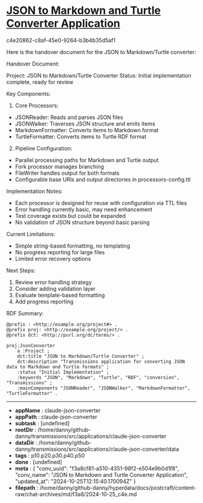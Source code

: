 # [JSON to Markdown and Turtle Converter Application](https://claude.ai/chat/f3a8cf81-a510-4351-98f2-e504e9b0d1f8)

c4e20862-c8af-45e0-9264-b3b4b35d5af1

 Here is the handover document for the JSON to Markdown/Turtle converter:

Handover Document:

Project: JSON to Markdown/Turtle Converter
Status: Initial implementation complete, ready for review

Key Components:
1. Core Processors:
- JSONReader: Reads and parses JSON files
- JSONWalker: Traverses JSON structure and emits items
- MarkdownFormatter: Converts items to Markdown format
- TurtleFormatter: Converts items to Turtle RDF format

2. Pipeline Configuration:
- Parallel processing paths for Markdown and Turtle output
- Fork processor manages branching
- FileWriter handles output for both formats
- Configurable base URIs and output directories in processors-config.ttl

Implementation Notes:
- Each processor is designed for reuse with configuration via TTL files
- Error handling currently basic, may need enhancement
- Test coverage exists but could be expanded
- No validation of JSON structure beyond basic parsing

Current Limitations:
- Simple string-based formatting, no templating
- No progress reporting for large files
- Limited error recovery options

Next Steps:
1. Review error handling strategy
2. Consider adding validation layer
3. Evaluate template-based formatting
4. Add progress reporting

RDF Summary:
```turtle
@prefix : <http://example.org/project#> .
@prefix proj: <http://example.org/project/> .
@prefix dct: <http://purl.org/dc/terms/> .

proj:JsonConverter
    a :Project ;
    dct:title "JSON to Markdown/Turtle Converter" ;
    dct:description "Transmissions application for converting JSON data to Markdown and Turtle formats" ;
    :status "Initial Implementation" ;
    :keywords "JSON", "Markdown", "Turtle", "RDF", "conversion", "Transmissions" ;
    :mainComponents "JSONReader", "JSONWalker", "MarkdownFormatter", "TurtleFormatter" .
```

---

* **appName** : claude-json-converter
* **appPath** : claude-json-converter
* **subtask** : [undefined]
* **rootDir** : /home/danny/github-danny/transmissions/src/applications/claude-json-converter
* **dataDir** : /home/danny/github-danny/transmissions/src/applications/claude-json-converter/data
* **tags** : p10.p20.p30.p40.p50
* **done** : [undefined]
* **meta** : {
  "conv_uuid": "f3a8cf81-a510-4351-98f2-e504e9b0d1f8",
  "conv_name": "JSON to Markdown and Turtle Converter Application",
  "updated_at": "2024-10-25T12:15:40.170094Z"
}
* **filepath** : /home/danny/github-danny/hyperdata/docs/postcraft/content-raw/chat-archives/md/f3a8/2024-10-25_c4e.md